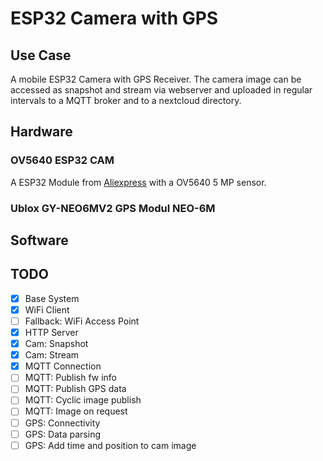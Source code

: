 # ESP32 Camera with GPS

## Use Case

A mobile ESP32 Camera with GPS Receiver. The camera image can be accessed as snapshot and stream via webserver and uploaded in regular intervals to a MQTT broker and to a nextcloud directory.

## Hardware

### OV5640 ESP32 CAM

A ESP32 Module from [Aliexpress](https://de.aliexpress.com/item/1005004227739159.html?gatewayAdapt=glo2deu) with a OV5640 5 MP sensor.

### Ublox GY-NEO6MV2 GPS Modul NEO-6M

## Software

## TODO

- [X] Base System
- [X] WiFi Client
- [ ] Fallback: WiFi Access Point
- [X] HTTP Server
- [X] Cam: Snapshot
- [X] Cam: Stream
- [X] MQTT Connection
- [ ] MQTT: Publish fw info
- [ ] MQTT: Publish GPS data
- [ ] MQTT: Cyclic image publish
- [ ] MQTT: Image on request
- [ ] GPS: Connectivity
- [ ] GPS: Data parsing
- [ ] GPS: Add time and position to cam image

